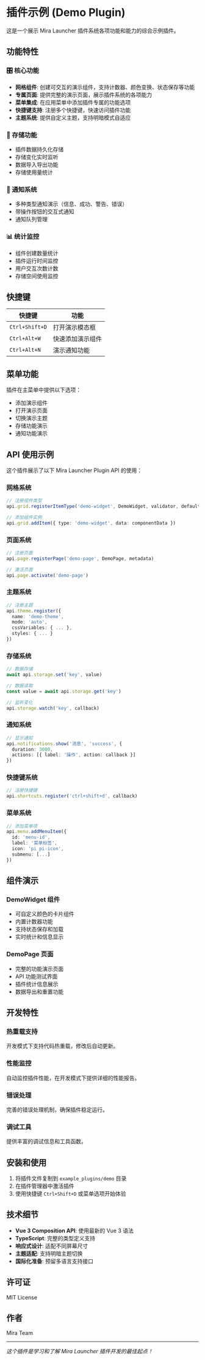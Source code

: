 # 插件示例 (Demo Plugin)

这是一个展示 Mira Launcher 插件系统各项功能和能力的综合示例插件。

## 功能特性

### 🎛️ 核心功能
- **网格组件**: 创建可交互的演示组件，支持计数器、颜色变换、状态保存等功能
- **专属页面**: 提供完整的演示页面，展示插件系统的各项能力
- **菜单集成**: 在应用菜单中添加插件专属的功能选项
- **快捷键支持**: 注册多个快捷键，快速访问插件功能
- **主题系统**: 提供自定义主题，支持明暗模式自适应

### 💾 存储功能
- 插件数据持久化存储
- 存储变化实时监听
- 数据导入导出功能
- 存储使用量统计

### 📢 通知系统
- 多种类型通知演示（信息、成功、警告、错误）
- 带操作按钮的交互式通知
- 通知队列管理

### 📊 统计监控
- 组件创建数量统计
- 插件运行时间监控
- 用户交互次数计数
- 存储空间使用监控

## 快捷键

| 快捷键 | 功能 |
|--------|------|
| `Ctrl+Shift+D` | 打开演示模态框 |
| `Ctrl+Alt+W` | 快速添加演示组件 |
| `Ctrl+Alt+N` | 演示通知功能 |

## 菜单功能

插件在主菜单中提供以下选项：
- 添加演示组件
- 打开演示页面
- 切换演示主题
- 存储功能演示
- 通知功能演示

## API 使用示例

这个插件展示了以下 Mira Launcher Plugin API 的使用：

### 网格系统
```typescript
// 注册组件类型
api.grid.registerItemType('demo-widget', DemoWidget, validator, defaultData)

// 添加组件实例
api.grid.addItem({ type: 'demo-widget', data: componentData })
```

### 页面系统
```typescript
// 注册页面
api.page.registerPage('demo-page', DemoPage, metadata)

// 激活页面
api.page.activate('demo-page')
```

### 主题系统
```typescript
// 注册主题
api.theme.register({
  name: 'demo-theme',
  mode: 'auto',
  cssVariables: { ... },
  styles: { ... }
})
```

### 存储系统
```typescript
// 数据存储
await api.storage.set('key', value)

// 数据读取
const value = await api.storage.get('key')

// 监听变化
api.storage.watch('key', callback)
```

### 通知系统
```typescript
// 显示通知
api.notifications.show('消息', 'success', {
  duration: 3000,
  actions: [{ label: '操作', action: callback }]
})
```

### 快捷键系统
```typescript
// 注册快捷键
api.shortcuts.register('ctrl+shift+d', callback)
```

### 菜单系统
```typescript
// 添加菜单项
api.menu.addMenuItem({
  id: 'menu-id',
  label: '菜单标签',
  icon: 'pi pi-icon',
  submenu: [...]
})
```

## 组件演示

### DemoWidget 组件
- 可自定义颜色的卡片组件
- 内置计数器功能
- 支持状态保存和加载
- 实时统计和信息显示

### DemoPage 页面
- 完整的功能演示页面
- API 功能测试界面
- 插件统计信息展示
- 数据导出和重置功能

## 开发特性

### 热重载支持
开发模式下支持代码热重载，修改后自动更新。

### 性能监控
自动监控插件性能，在开发模式下提供详细的性能报告。

### 错误处理
完善的错误处理机制，确保插件稳定运行。

### 调试工具
提供丰富的调试信息和工具函数。

## 安装和使用

1. 将插件文件复制到 `example_plugins/demo` 目录
2. 在插件管理器中激活插件
3. 使用快捷键 `Ctrl+Shift+D` 或菜单选项开始体验

## 技术细节

- **Vue 3 Composition API**: 使用最新的 Vue 3 语法
- **TypeScript**: 完整的类型定义支持
- **响应式设计**: 适配不同屏幕尺寸
- **主题适配**: 支持明暗主题切换
- **国际化准备**: 预留多语言支持接口

## 许可证

MIT License

## 作者

Mira Team

---

*这个插件是学习和了解 Mira Launcher 插件开发的最佳起点！*
